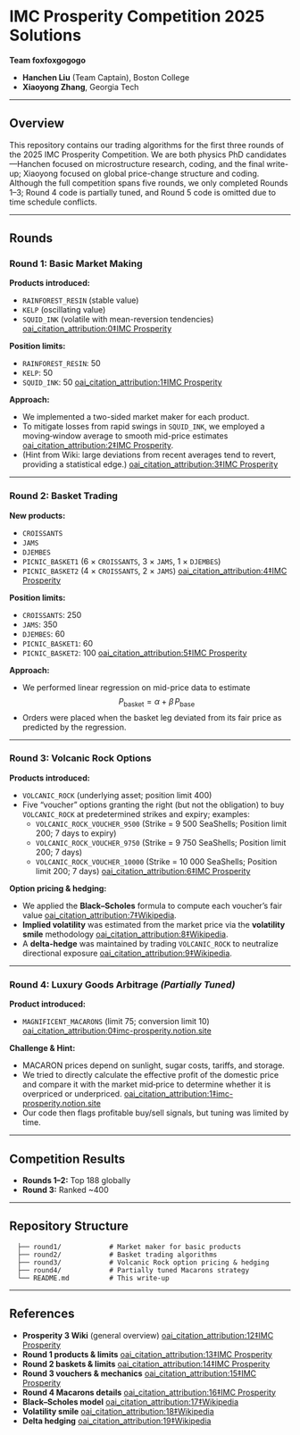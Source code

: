 # IMC Prosperity Competition 2025 Solutions  
**Team foxfoxgogogo**  
- **Hanchen Liu** (Team Captain), Boston College  
- **Xiaoyong Zhang**, Georgia Tech  

---

## Overview  
This repository contains our trading algorithms for the first three rounds of the 2025 IMC Prosperity Competition. We are both physics PhD candidates—Hanchen focused on microstructure research, coding, and the final write-up; Xiaoyong focused on global price-change structure and coding. Although the full competition spans five rounds, we only completed Rounds 1–3; Round 4 code is partially tuned, and Round 5 code is omitted due to time schedule conflicts.

---

## Rounds

### Round 1: Basic Market Making  
**Products introduced:**  
- `RAINFOREST_RESIN` (stable value)  
- `KELP` (oscillating value)  
- `SQUID_INK` (volatile with mean-reversion tendencies)  [oai_citation_attribution:0‡IMC Prosperity](https://imc-prosperity.notion.site/Round-1-19ee8453a09381d18b78cf3c21e5d916)  

**Position limits:**  
- `RAINFOREST_RESIN`: 50  
- `KELP`: 50  
- `SQUID_INK`: 50  [oai_citation_attribution:1‡IMC Prosperity](https://imc-prosperity.notion.site/Round-1-19ee8453a09381d18b78cf3c21e5d916)  

**Approach:**  
- We implemented a two-sided market maker for each product.  
- To mitigate losses from rapid swings in `SQUID_INK`, we employed a moving‐window average to smooth mid-price estimates  [oai_citation_attribution:2‡IMC Prosperity](https://imc-prosperity.notion.site/Round-1-19ee8453a09381d18b78cf3c21e5d916).  
- (Hint from Wiki: large deviations from recent averages tend to revert, providing a statistical edge.)  [oai_citation_attribution:3‡IMC Prosperity](https://imc-prosperity.notion.site/Round-1-19ee8453a09381d18b78cf3c21e5d916)  

---

### Round 2: Basket Trading  
**New products:**  
- `CROISSANTS`  
- `JAMS`  
- `DJEMBES`  
- `PICNIC_BASKET1` (6 × `CROISSANTS`, 3 × `JAMS`, 1 × `DJEMBES`)  
- `PICNIC_BASKET2` (4 × `CROISSANTS`, 2 × `JAMS`)  [oai_citation_attribution:4‡IMC Prosperity](https://imc-prosperity.notion.site/Round-2-19ee8453a09381a580cdf9c0468e9bc8)  

**Position limits:**  
- `CROISSANTS`: 250  
- `JAMS`: 350  
- `DJEMBES`: 60  
- `PICNIC_BASKET1`: 60  
- `PICNIC_BASKET2`: 100  [oai_citation_attribution:5‡IMC Prosperity](https://imc-prosperity.notion.site/Round-2-19ee8453a09381a580cdf9c0468e9bc8)  

**Approach:**  
- We performed linear regression on mid-price data to estimate  
  $$
    P_{\text{basket}} = \alpha + \beta\,P_{\text{base}}
  $$  
- Orders were placed when the basket leg deviated from its fair price as predicted by the regression.

---

### Round 3: Volcanic Rock Options  
**Products introduced:**  
- `VOLCANIC_ROCK` (underlying asset; position limit 400)  
- Five “voucher” options granting the right (but not the obligation) to buy `VOLCANIC_ROCK` at predetermined strikes and expiry; examples:  
  - `VOLCANIC_ROCK_VOUCHER_9500` (Strike = 9 500 SeaShells; Position limit 200; 7 days to expiry)  
  - `VOLCANIC_ROCK_VOUCHER_9750` (Strike = 9 750 SeaShells; Position limit 200; 7 days)  
  - `VOLCANIC_ROCK_VOUCHER_10000` (Strike = 10 000 SeaShells; Position limit 200; 7 days)  [oai_citation_attribution:6‡IMC Prosperity](https://imc-prosperity.notion.site/Round-3-19ee8453a093811082dbcdd1f6c1cd0f)  

**Option pricing & hedging:**  
- We applied the **Black–Scholes** formula to compute each voucher’s fair value  [oai_citation_attribution:7‡Wikipedia](https://en.wikipedia.org/wiki/Black%E2%80%93Scholes_model?utm_source=chatgpt.com).  
- **Implied volatility** was estimated from the market price via the **volatility smile** methodology  [oai_citation_attribution:8‡Wikipedia](https://en.wikipedia.org/wiki/Volatility_smile?utm_source=chatgpt.com).  
- A **delta-hedge** was maintained by trading `VOLCANIC_ROCK` to neutralize directional exposure  [oai_citation_attribution:9‡Wikipedia](https://en.wikipedia.org/wiki/Delta_neutral?utm_source=chatgpt.com).

---

### Round 4: Luxury Goods Arbitrage *(Partially Tuned)*  
**Product introduced:**  
- `MAGNIFICENT_MACARONS` (limit 75; conversion limit 10)  [oai_citation_attribution:0‡imc-prosperity.notion.site](https://imc-prosperity.notion.site/Round-4-19ee8453a0938112aa5fd7f0d060ffe6)  

**Challenge & Hint:**  
- MACARON prices depend on sunlight, sugar costs, tariffs, and storage.  
- We tried to directly calculate the effective profit of the domestic price and compare it with the market mid‐price to determine whether it is overpriced or underpriced.  [oai_citation_attribution:1‡imc-prosperity.notion.site](https://imc-prosperity.notion.site/Round-4-19ee8453a0938112aa5fd7f0d060ffe6)  
- Our code then flags profitable buy/sell signals, but tuning was limited by time.

---

## Competition Results  
- **Rounds 1–2:** Top 188 globally  
- **Round 3:** Ranked ~400  

---

## Repository Structure  
```
  ├── round1/            # Market maker for basic products
  ├── round2/            # Basket trading algorithms
  ├── round3/            # Volcanic Rock option pricing & hedging
  ├── round4/            # Partially tuned Macarons strategy
  └── README.md          # This write-up
```
---

## References  
- **Prosperity 3 Wiki** (general overview)  [oai_citation_attribution:12‡IMC Prosperity](https://imc-prosperity.notion.site/Prosperity-3-Wiki-19ee8453a09380529731c4e6fb697ea4)  
- **Round 1 products & limits**  [oai_citation_attribution:13‡IMC Prosperity](https://imc-prosperity.notion.site/Round-1-19ee8453a09381d18b78cf3c21e5d916)  
- **Round 2 baskets & limits**  [oai_citation_attribution:14‡IMC Prosperity](https://imc-prosperity.notion.site/Round-2-19ee8453a09381a580cdf9c0468e9bc8)  
- **Round 3 vouchers & mechanics**  [oai_citation_attribution:15‡IMC Prosperity](https://imc-prosperity.notion.site/Round-3-19ee8453a093811082dbcdd1f6c1cd0f)  
- **Round 4 Macarons details**  [oai_citation_attribution:16‡IMC Prosperity](https://imc-prosperity.notion.site/Round-4-19ee8453a0938112aa5fd7f0d060ffe6)  
- **Black–Scholes model**  [oai_citation_attribution:17‡Wikipedia](https://en.wikipedia.org/wiki/Black%E2%80%93Scholes_model?utm_source=chatgpt.com)  
- **Volatility smile**  [oai_citation_attribution:18‡Wikipedia](https://en.wikipedia.org/wiki/Volatility_smile?utm_source=chatgpt.com)  
- **Delta hedging**  [oai_citation_attribution:19‡Wikipedia](https://en.wikipedia.org/wiki/Delta_neutral?utm_source=chatgpt.com)  
